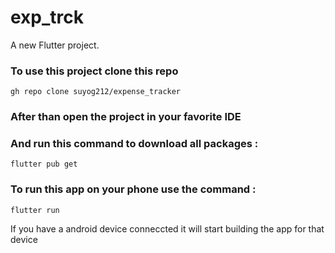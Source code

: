 # exp_trck

A new Flutter project.

### To use this project clone this repo
```
gh repo clone suyog212/expense_tracker
```

### After than open the project in your favorite IDE
### And run this command to download all packages :
```
flutter pub get
```
### To run this app on your phone use the command :
```
flutter run
```
If you have a android device conneccted it will start building the app for that device
